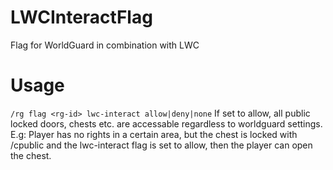 # LWCInteractFlag
Flag for WorldGuard in combination with LWC


# Usage
`/rg flag <rg-id> lwc-interact allow|deny|none`
If set to allow, all public locked doors, chests etc. are accessable regardless to worldguard settings.
E.g: Player has no rights in a certain area, but the chest is locked with /cpublic and the lwc-interact flag is set to allow, then the player can open the chest.

